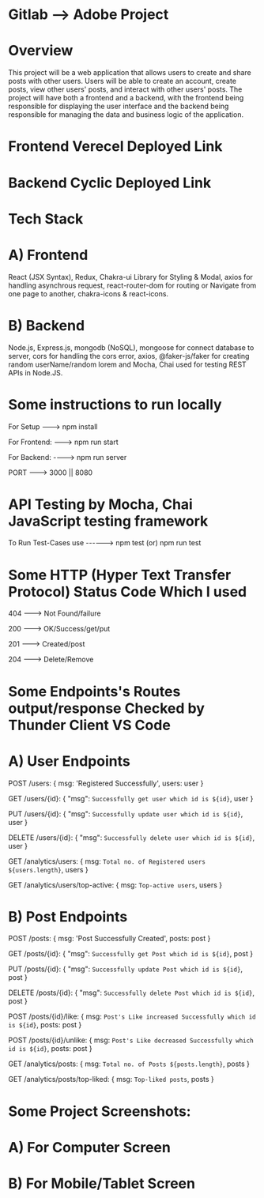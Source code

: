 # Gitlab --> Adobe Project
# Overview
This project will be a web application that allows users to create and share posts with other users. Users will be able to create an account, create posts, view other users' posts, and interact with other users' posts. The project will have both a frontend and a backend, with the frontend being responsible for displaying the user interface and the backend being responsible for managing the data and business logic of the application.

# Frontend Verecel Deployed Link
# Backend Cyclic Deployed Link 

# Tech Stack
# A) Frontend
React (JSX Syntax), Redux, Chakra-ui Library for Styling & Modal, axios for handling asynchrous request, react-router-dom for routing or Navigate from one page to another, chakra-icons & react-icons.
# B) Backend
Node.js, Express.js, mongodb (NoSQL), mongoose for connect database to server, cors for handling the cors error, axios, @faker-js/faker for creating random userName/random lorem and Mocha, Chai used for testing REST APIs in Node.JS.

# Some instructions to run locally
For Setup ---> npm install

For Frontend: ---> npm run start

For Backend: ----> npm run server

PORT ---> 3000 || 8080

# API Testing by Mocha, Chai JavaScript testing framework
To Run Test-Cases use ------> npm test (or) npm run test
 
# Some HTTP (Hyper Text Transfer Protocol) Status Code Which I used
404 ---> Not Found/failure

200 --->  OK/Success/get/put

201 ---> Created/post

204 ---> Delete/Remove

# Some Endpoints's Routes output/response Checked by Thunder Client VS Code

# A) User Endpoints
POST /users: { msg: 'Registered Successfully', users: user }

GET /users/{id}: { "msg": `Successfully get user which id is ${id}`, user }

PUT /users/{id}: { "msg": `Successfully update user which id is ${id}`, user }

DELETE /users/{id}: { "msg": `Successfully delete user which id is ${id}`, user }

GET /analytics/users: { msg: `Total no. of Registered users ${users.length}`, users }

GET /analytics/users/top-active: { msg: `Top-active users`, users }

# B) Post Endpoints
POST /posts: { msg: 'Post Successfully Created', posts: post }

GET /posts/{id}: { "msg": `Successfully get Post which id is ${id}`, post }

PUT /posts/{id}: { "msg": `Successfully update Post which id is ${id}`, post }

DELETE /posts/{id}: { "msg": `Successfully delete Post which id is ${id}`, post }

POST /posts/{id}/like: { msg: `Post's Like increased Successfully which id is ${id}`, posts: post }

POST /posts/{id}/unlike: { msg: `Post's Like decreased Successfully which id is ${id}`, posts: post }

GET /analytics/posts: { msg: `Total no. of Posts ${posts.length}`, posts }

GET /analytics/posts/top-liked: { msg: `Top-liked posts`, posts }

# Some Project Screenshots:
# A) For Computer Screen
# B) For Mobile/Tablet Screen







